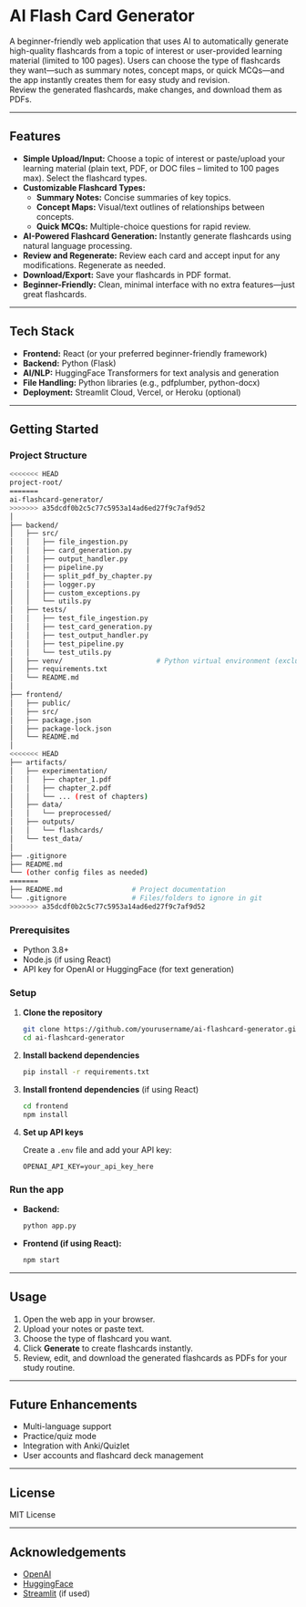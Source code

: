 # AI Flash Card Generator

A beginner-friendly web application that uses AI to automatically generate high-quality flashcards from a topic of interest or user-provided learning material (limited to 100 pages). Users can choose the type of flashcards they want—such as summary notes, concept maps, or quick MCQs—and the app instantly creates them for easy study and revision.  
Review the generated flashcards, make changes, and download them as PDFs.

---

## Features

- **Simple Upload/Input:** Choose a topic of interest or paste/upload your learning material (plain text, PDF, or DOC files – limited to 100 pages max). Select the flashcard types.
- **Customizable Flashcard Types:**
  - **Summary Notes:** Concise summaries of key topics.
  - **Concept Maps:** Visual/text outlines of relationships between concepts.
  - **Quick MCQs:** Multiple-choice questions for rapid review.
- **AI-Powered Flashcard Generation:** Instantly generate flashcards using natural language processing.
- **Review and Regenerate:** Review each card and accept input for any modifications. Regenerate as needed.
- **Download/Export:** Save your flashcards in PDF format.
- **Beginner-Friendly:** Clean, minimal interface with no extra features—just great flashcards.

---

## Tech Stack

- **Frontend:** React (or your preferred beginner-friendly framework)
- **Backend:** Python (Flask)
- **AI/NLP:** HuggingFace Transformers for text analysis and generation
- **File Handling:** Python libraries (e.g., pdfplumber, python-docx)
- **Deployment:** Streamlit Cloud, Vercel, or Heroku (optional)

---

## Getting Started

### Project Structure
```sh
<<<<<<< HEAD
project-root/
=======
ai-flashcard-generator/
>>>>>>> a35dcdf0b2c5c77c5953a14ad6ed27f9c7af9d52
│
├── backend/
│   ├── src/
│   │   ├── file_ingestion.py
│   │   ├── card_generation.py
│   │   ├── output_handler.py
│   │   ├── pipeline.py
│   │   ├── split_pdf_by_chapter.py
│   │   ├── logger.py
│   │   ├── custom_exceptions.py
│   │   └── utils.py
│   ├── tests/
│   │   ├── test_file_ingestion.py
│   │   ├── test_card_generation.py
│   │   ├── test_output_handler.py
│   │   ├── test_pipeline.py
│   │   └── test_utils.py
│   ├── venv/                       # Python virtual environment (excluded in .gitignore)
│   ├── requirements.txt
│   └── README.md
│
├── frontend/
│   ├── public/
│   ├── src/
│   ├── package.json
│   ├── package-lock.json
│   └── README.md
│
<<<<<<< HEAD
├── artifacts/
│   ├── experimentation/
│   │   ├── chapter_1.pdf
│   │   ├── chapter_2.pdf
│   │   └── ... (rest of chapters)
│   ├── data/
│   │   └── preprocessed/
│   ├── outputs/
│   │   └── flashcards/
│   └── test_data/
│
├── .gitignore
├── README.md
└── (other config files as needed)
=======
├── README.md                 # Project documentation
└── .gitignore                # Files/folders to ignore in git
>>>>>>> a35dcdf0b2c5c77c5953a14ad6ed27f9c7af9d52
```

### Prerequisites

- Python 3.8+
- Node.js (if using React)
- API key for OpenAI or HuggingFace (for text generation)

### Setup

1. **Clone the repository**
   ```sh
   git clone https://github.com/yourusername/ai-flashcard-generator.git
   cd ai-flashcard-generator
   ```

2. **Install backend dependencies**
   ```sh
   pip install -r requirements.txt
   ```

3. **Install frontend dependencies** (if using React)
   ```sh
   cd frontend
   npm install
   ```

4. **Set up API keys**

   Create a `.env` file and add your API key:
   ```
   OPENAI_API_KEY=your_api_key_here
   ```

### Run the app

- **Backend:**
  ```sh
  python app.py
  ```

- **Frontend (if using React):**
  ```sh
  npm start
  ```

---

## Usage

1. Open the web app in your browser.
2. Upload your notes or paste text.
3. Choose the type of flashcard you want.
4. Click **Generate** to create flashcards instantly.
5. Review, edit, and download the generated flashcards as PDFs for your study routine.

---

## Future Enhancements

- Multi-language support
- Practice/quiz mode
- Integration with Anki/Quizlet
- User accounts and flashcard deck management

---

## License

MIT License

---

## Acknowledgements

- [OpenAI](https://openai.com/)
- [HuggingFace](https://huggingface.co/)
- [Streamlit](https://streamlit.io/) (if used)
